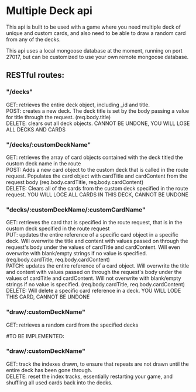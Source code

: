 
# Multiple Deck api

This api is built to be used with a game where you need multiple deck of unique and custom cards, and also need to be able to draw a random card from any of the decks.

This api uses a local mongoose database at the moment, running on port 27017, but can be customized to use your own remote mongoose database.

## RESTful routes:    
### "/decks"    
GET: retrieves the entire deck object, including _id and title.    
POST: creates a new deck. The deck title is set by the body passing a value for title through the request. (req.body.title)    
DELETE: clears out all deck objects. CANNOT BE UNDONE, YOU WILL LOSE ALL DECKS AND CARDS    

### "/decks/:customDeckName"    
GET: retrieves the array of card objects contained with the deck titled the custom deck name in the route    
POST: Adds a new card object to the custom deck that is called in the route request. Populates the card object with cardTitle and cardContent from the request body (req.body.cardTitle, req.body.cardContent)    
DELETE: Clears all of the cards from the custom deck specified in the route request. YOU WILL LOCE ALL CARDS IN THIS DECK, CANNOT BE UNDONE    

### "decks/:customDeckName/:customCardName"    
GET: retrieves the card that is specified in the route request, that is in the custom deck specified in the route request    
PUT: updates the entire reference of a specific card object in a specific deck. Will overwrite the title and content with values passed on through the request's body under the values of cardTitle and cardContent. Will even overwrite with blank/empty strings if no value is specified. (req.body.cardTitle, req.body.cardContent)    
PATCH: updates the entire reference of a card object. Will overwrite the title and content with values passed on through the request's body under the values of cardTitle and cardContent. Will not overwrite with blank/empty strings if no value is specified. (req.body.cardTitle, req.body.cardContent)    
DELETE: Will delete a specific card reference in a deck. YOU WILL LODE THIS CARD, CANNOT BE UNDONE    

### "draw/:customDeckName"    
GET: retrieves a random card from the specified decks    

#TO BE IMPLEMENTED:    
### "draw/:customDeckName"    
GET: track the indexes drawn, to ensure that repeats are not drawn until the entire deck has been gone through.    
DELETE: reset the index tracks, essentially restarting your game, and shuffling all used cards back into the decks.    
